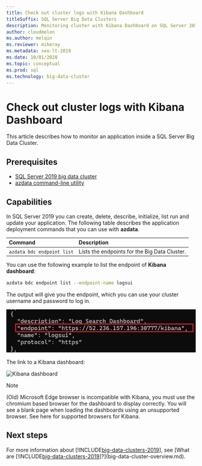 ```yaml
---
title: Check out cluster logs with Kibana Dashboard
titleSuffix: SQL Server Big Data Clusters
description: Monitoring cluster with Kibana Dashboard on SQL Server 2019 big data cluster.
author: cloudmelon
ms.author: melqin
ms.reviewer: mikeray
ms.metadata: seo-lt-2019
ms.date: 10/01/2020
ms.topic: conceptual
ms.prod: sql
ms.technology: big-data-cluster
---
```


# Check out cluster logs  with Kibana Dashboard

This article describes how to monitor an application inside a SQL Server Big Data Cluster.

## Prerequisites

- [SQL Server 2019 big data cluster](deployment-guidance.md)
- [azdata command-line utility](../azdata/install/deploy-install-azdata.md)

## Capabilities

In SQL Server 2019 you can create, delete, describe, initialize, list run and update your application. The following table describes the application deployment commands that you can use with **azdata**.

|Command |Description |
|:---|:---|
|`azdata bdc endpoint list` | Lists the endpoints for the Big Data Cluster. |


You can use the following example to list the endpoint of **Kibana dashboard**:

```bash
azdata bdc endpoint list --endpoint-name logsui 
```

The output will give you the endpoint, which you can use your cluster username and password to log in. 

![Kibana Dashboard](media/big-data-cluster-monitor-cluster/kibana-dashboard-endpoint.png)


The link to a Kibana dashboard:

![Kibana dashboard](./media/view-cluster-status/kibana-dashboard.png)

> [!NOTE]
> (Old) Microsoft Edge browser is incompatible with Kibana, you must use the chromium based browser for the dashboard to display correctly. You will see a blank page when loading the dashboards using an unsupported browser. See here for supported browsers for Kibana.

## Next steps

For more information about [!INCLUDE[big-data-clusters-2019](../includes/ssbigdataclusters-ss-nover.md)], see [What are [!INCLUDE[big-data-clusters-2019](../includes/ssbigdataclusters-ver15.md)]?](big-data-cluster-overview.md).